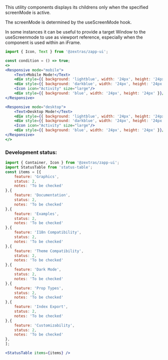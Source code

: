 <!--
SPDX-FileCopyrightText: 2021 Zextras <https://www.zextras.com>

SPDX-License-Identifier: AGPL-3.0-only
-->

This utility components displays its childrens only when the specified screenMode is active.

The screenMode is determined by the useScreenMode hook.

In some instances it can be useful to provide a target Window to the useScreenmode to use as viewport reference, especially when the component is used within an iFrame.

```jsx
import { Icon, Text } from '@zextras/zapp-ui';

const condition = () => true;
<>
<Responsive mode="mobile">
    <Text>Mobile Mode!</Text>
    <div style={{ background: 'lightblue', width: '24px', height: '24px' }}/>   
    <div style={{ background: 'darkblue', width: '24px', height: '24px' }}/>
    <Icon icon="Activity" size="large"/>
    <div style={{ background: 'blue', width: '24px', height: '24px' }}/>
</Responsive>

<Responsive mode="desktop">
    <Text>Desktop Mode!</Text>
    <div style={{ background: 'lightblue', width: '24px', height: '24px' }}/>   
    <div style={{ background: 'darkblue', width: '24px', height: '24px' }}/>
    <Icon icon="Activity" size="large"/>
    <div style={{ background: 'blue', width: '24px', height: '24px' }}/>
</Responsive>
</>
```

### Development status:
```jsx noEditor
import { Container, Icon } from '@zextras/zapp-ui';
import StatusTable from 'status-table';
const items = [{
    feature: 'Graphics',
    status: 2,
    notes: 'To be checked'
},{
    feature: 'Documentation',
    status: 2,
    notes: 'To be checked'
},{
    feature: 'Examples',
    status: 2,
    notes: 'To be checked'
},{
    feature: 'I18n Compatibility',
    status: 2,
    notes: 'To be checked'
},{
    feature: 'Theme Compatibility',
    status: 2,
    notes: 'To be checked'
},{
    feature: 'Dark Mode',
    status: 2,
    notes: 'To be checked'
},{
    feature: 'Prop Types',
    status: 2,
    notes: 'To be checked'
},{
    feature: 'Index Export',
    status: 2,
    notes: 'To be checked'
},{
    feature: 'Customizability',
    status: 2,
    notes: 'To be checked'
},
];

<StatusTable items={items} />

```